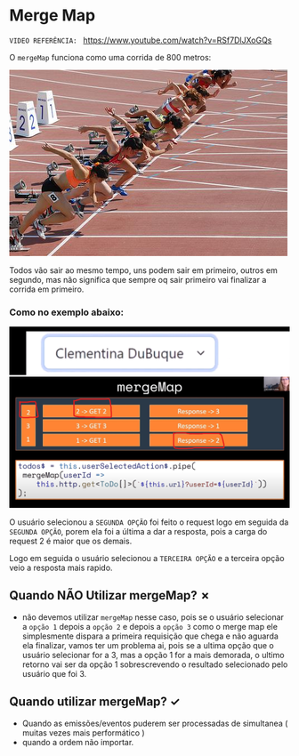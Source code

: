 # Merge Map

`VIDEO REFERÊNCIA: ` https://www.youtube.com/watch?v=RSf7DlJXoGQs

O `mergeMap` funciona como uma corrida de 800 metros:

![alt text](image-3.png)

Todos vão sair ao mesmo tempo, uns podem sair em primeiro, outros em segundo, mas não significa que sempre oq sair primeiro vai finalizar a corrida em primeiro.

### Como no exemplo abaixo:
![alt text](image-2.png)
![alt text](image-4.png)

O usuário selecionou a `SEGUNDA OPÇÃO` foi feito o request logo em seguida da `SEGUNDA OPÇÃO`,
porem ela foi a última a dar a resposta, pois a carga do request 2 é maior que os demais.

Logo em seguida o usuário selecionou a `TERCEIRA OPÇÃO` e a terceira opção veio a resposta mais rapido.

## Quando NÃO Utilizar mergeMap? &cross;

  - não devemos utilizar `mergeMap` nesse caso, pois se o usuário selecionar a `opção 1` depois a `opção 2` e depois a `opção 3` como o merge map ele simplesmente dispara a primeira requisição que chega e não aguarda ela finalizar, vamos ter um problema ai, pois se a ultima opção que o usuário selecionar for a 3, mas a opção 1 for a mais demorada, o ultimo retorno vai ser da opção 1 sobrescrevendo o resultado selecionado pelo usuário que foi 3.

## Quando utilizar mergeMap? &check;

  - Quando as emissões/eventos puderem ser processadas de simultanea ( muitas vezes mais performático )
  - quando a ordem não importar.